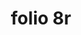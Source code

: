 ---
layout: edition
title: folio 8r
manuscript: Florence, Biblioteca Marucelliana, Carte Rajna XIX.15
sigla: R
iip: r008r.tif
milestone: 15
---